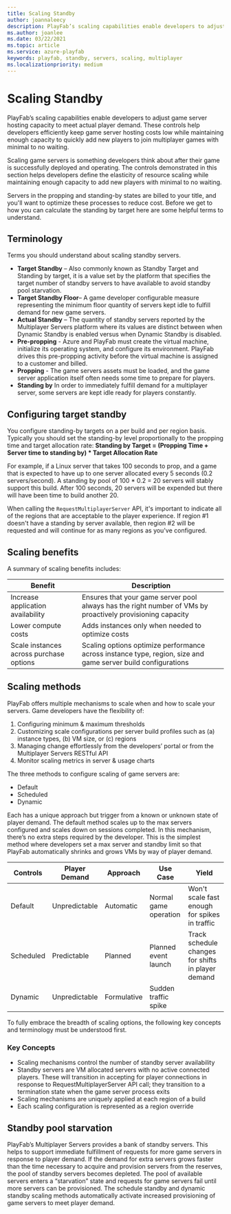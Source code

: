 ```yaml
---
title: Scaling Standby
author: joannaleecy
description: PlayFab’s scaling capabilities enable developers to adjust game server hosting capacity to meet actual player demand.
ms.author: joanlee
ms.date: 03/22/2021
ms.topic: article
ms.service: azure-playfab
keywords: playfab, standby, servers, scaling, multiplayer
ms.localizationpriority: medium
---
```


# Scaling Standby
 PlayFab’s scaling capabilities enable developers to adjust game server hosting capacity to meet actual player demand. These controls help developers efficiently keep game server hosting costs low while maintaining enough capacity to quickly add new players to join multiplayer games with minimal to no waiting.

Scaling game servers is something developers think about after their game is successfully deployed and operating.  The controls demonstrated in this section helps developers define the elasticity of resource scaling while 
maintaining enough capacity to add new players with minimal to no waiting.

Servers in the propping and standing-by states are billed to your title, and you'll want to optimize these processes to reduce cost. Before we get to how you can calculate the standing by target here are some helpful terms to understand. 

## Terminology
Terms you should understand about scaling standby servers.

- **Target Standby** – Also commonly known as Standby Target and Standing by target, it is a value set by the platform that specifies the target number of standby servers to have available to avoid standby pool starvation.
- **Target Standby Floor**– A game developer configurable measure representing the minimum floor quantity of servers kept idle to fulfill demand for new game servers.
- **Actual Standby** – The quantity of standby servers reported by the Multiplayer Servers platform where its values are distinct between when Dynamic Standby is enabled versus when Dynamic Standby is disabled.
- **Pre-propping** - Azure and PlayFab must create the virtual machine, initialize its operating system, and configure its environment. PlayFab drives this pre-propping activity before the virtual machine is assigned to a customer and billed.
- **Propping** - The game servers assets must be loaded, and the game server application itself often needs some time to prepare for players.
- **Standing by** In order to immediately fulfill demand for a multiplayer server, some servers are kept idle ready for players constantly.


## Configuring target standby
You configure standing-by targets on a per build and per region basis. Typically you should set the standing-by level proportionally to the propping time and target allocation rate: 
**Standing by Target = (Propping Time + Server time to standing by) * Target Allocation Rate** 

For example, if a Linux server that takes 100 seconds to prop, and a game that is expected to have up to one server allocated every 5 seconds (0.2 servers/second). A standing by pool of 100 * 0.2 = 20 servers will stably support this build. After 100 seconds, 20 servers will be expended but there will have been time to build another 20. 

When calling the `RequestMultiplayerServer` API, it's important to indicate all of the regions that are acceptable to the player experience. If region #1 doesn't have a standing by server available, then region #2 will be requested and will continue for as many regions as you've configured.

## Scaling benefits

A summary of scaling benefits includes:

| Benefit  | Description  |
|---|---|
| Increase application availability  | Ensures that your game server pool always has the right number of VMs by proactively provisioning capacity |
| Lower compute costs  | Adds instances only when needed to optimize costs  |
| Scale instances across purchase options | Scaling options optimize performance across instance type, region, size and game server build configurations |

## Scaling methods

PlayFab offers multiple mechanisms to scale when and how to scale your servers.  Game developers have the flexibility of:

1. Configuring minimum & maximum thresholds
2. Customizing scale configurations per server build profiles such as (a) instance types, (b) VM size, or (c) regions
3. Managing change effortlessly from the developers’ portal or from the Multiplayer Servers RESTful API
4. Monitor scaling metrics in server & usage charts

The three methods to configure scaling of game servers are:

- Default
- Scheduled
- Dynamic

Each has a unique approach but trigger from a known or unknown state of player demand. The default method scales up to the max servers configured and scales down on sessions completed. In this mechanism, there’s no extra steps required by the developer. This is the simplest method where developers set a max server and standby limit so that PlayFab automatically shrinks and grows VMs by way of player demand.

| Controls  | Player Demand | Approach | Use Case | Yield |
|---|---|---|---|---|
| Default | Unpredictable  | Automatic | Normal game operation | Won't scale fast enough for spikes in traffic |
| Scheduled | Predictable | Planned | Planned event launch | Track schedule changes for shifts in player demand |
| Dynamic   | Unpredictable | Formulative | Sudden traffic spike | |

To fully embrace the breadth of scaling options, the following key concepts and terminology must be understood first.

### Key Concepts

- Scaling mechanisms control the number of standby server availability
- Standby servers are VM allocated servers with no active connected players. These will transition in accepting for player connections in response to RequestMultiplayerServer API call; they transition to a termination state when the game server process exits 
- Scaling mechanisms are uniquely applied at each region of a build
- Each scaling configuration is represented as a region override

## Standby pool starvation

PlayFab’s Multiplayer Servers provides a bank of standby servers. This helps to support immediate fulfillment of requests for more game servers in response to player demand. If the demand for extra servers grows faster than the time necessary to acquire and provision servers from the reserves, the pool of standby servers becomes depleted. The pool of available servers enters a “starvation” state and requests for game servers fail until more servers can be provisioned. The schedule standby and dynamic standby scaling methods automatically activate increased provisioning of game servers to meet player demand.